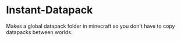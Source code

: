 # Instant-Datapack
Makes a global datapack folder in minecraft so you don't have to copy datapacks between worlds.
